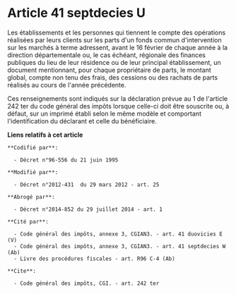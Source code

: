 # Article 41 septdecies U

Les établissements et les personnes qui tiennent le compte des opérations réalisées par leurs clients sur les parts d'un
fonds commun d'intervention sur les marchés à terme adressent, avant le 16 février de chaque année à la direction
départementale ou, le cas échéant, régionale des finances publiques du lieu de leur résidence ou de leur principal
établissement, un document mentionnant, pour chaque propriétaire de parts, le montant global, compte non tenu des frais, des
cessions ou des rachats de parts réalisés au cours de l'année précédente. 

Ces renseignements sont indiqués sur la déclaration prévue au 1 de l'article 242 ter du code général des impôts lorsque
celle-ci doit être souscrite ou, à défaut, sur un imprimé établi selon le même modèle et comportant l'identification du
déclarant et celle du bénéficiaire.

**Liens relatifs à cet article**

	**Codifié par**:

	  - Décret n°96-556 du 21 juin 1995

	**Modifié par**:

	  - Décret n°2012-431  du 29 mars 2012 - art. 25

	**Abrogé par**:

	  - Décret n°2014-852 du 29 juillet 2014 - art. 1

	**Cité par**:

	  - Code général des impôts, annexe 3, CGIAN3. - art. 41 duovicies E (V)
	  - Code général des impôts, annexe 3, CGIAN3. - art. 41 septdecies W (Ab)
	  - Livre des procédures fiscales - art. R96 C-4 (Ab)

	**Cite**:

	  - Code général des impôts, CGI. - art. 242 ter
